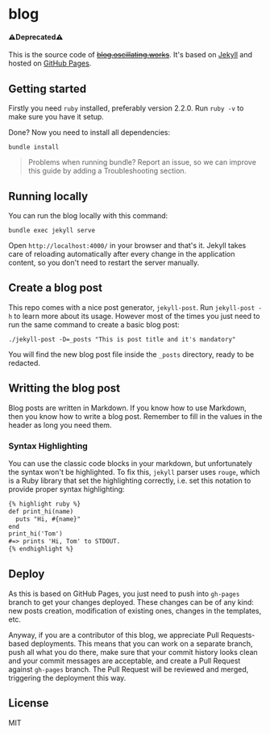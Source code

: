blog
====

#### :warning:Deprecated:warning:

This is the source code of ~~[blog.oscillating.works](http://blog.oscillating.works)~~.
It's based on [Jekyll](http://jekyllrb.com/) and hosted on
[GitHub Pages](https://pages.github.com/).

Getting started
---------------

Firstly you need `ruby` installed, preferably version 2.2.0.
Run `ruby -v` to make sure you have it setup.

Done? Now you need to install all dependencies:

~~~
bundle install
~~~

> Problems when running bundle? Report an issue, so we can improve
this guide by adding a Troubleshooting section.

Running locally
---------------

You can run the blog locally with this command:

~~~
bundle exec jekyll serve
~~~

Open `http://localhost:4000/` in your browser and that's it. Jekyll takes care
of reloading automatically after every change in the application content, so
you don't need to restart the server manually.

Create a blog post
------------------

This repo comes with a nice post generator, `jekyll-post`. Run `jekyll-post -h`
to learn more about its usage. However most of the times you just need to run
the same command to create a basic blog post:

~~~
./jekyll-post -D=_posts "This is post title and it's mandatory"
~~~

You will find the new blog post file inside the `_posts` directory, ready
to be redacted.

Writting the blog post
----------------------

Blog posts are written in Markdown. If you know how to use Markdown,
then you know how to write a blog post. Remember to fill in the values
in the header as long you need them.

### Syntax Highlighting

You can use the classic code blocks in your markdown, but unfortunately
the syntax won't be highlighted. To fix this, `jekyll` parser uses `rouge`,
which is a Ruby library that set the highlighting correctly, i.e.
set this notation to provide proper syntax highlighting:

~~~markdown
{% highlight ruby %}
def print_hi(name)
  puts "Hi, #{name}"
end
print_hi('Tom')
#=> prints 'Hi, Tom' to STDOUT.
{% endhighlight %}
~~~

Deploy
------

As this is based on GitHub Pages, you just need to push into `gh-pages` branch
to get your changes deployed. These changes can be of any kind: new posts
creation, modification of existing ones, changes in the templates, etc.


Anyway, if you are a contributor of this blog, we appreciate Pull Requests-based
deployments. This means that you can work on a separate branch, push all what you
do there, make sure that your commit history looks clean and your commit messages
are acceptable, and create a Pull Request against `gh-pages` branch. The Pull
Request will be reviewed and merged, triggering the deployment this way.

License
-------

MIT


